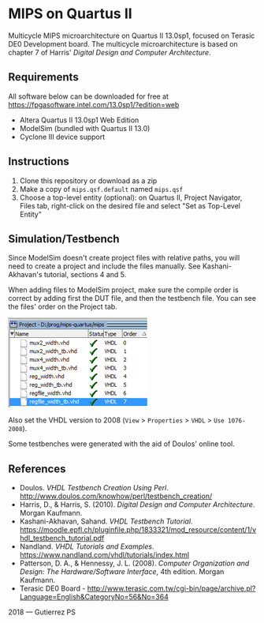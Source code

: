 # MIPS on Quartus II

Multicycle MIPS microarchitecture on Quartus II 13.0sp1, focused on Terasic DE0 Development board.
The multicycle microarchitecture is based on chapter 7 of Harris' *Digital Design and Computer Architecture*.

## Requirements

All software below can be downloaded for free at <https://fpgasoftware.intel.com/13.0sp1/?edition=web>

* Altera Quartus II 13.0sp1 Web Edition
* ModelSim (bundled with Quartus II 13.0)
* Cyclone III device support

## Instructions

1. Clone this repository or download as a zip
2. Make a copy of `mips.qsf.default` named `mips.qsf`
3. Choose a top-level entity (optional): on Quartus II, Project Navigator, Files tab,
    right-click on the desired file and select "Set as Top-Level Entity"

## Simulation/Testbench

Since ModelSim doesn't create project files with relative paths, you will need
to create a project and include the files manually. See Kashani-Akhavan's tutorial,
sections 4 and 5.

When adding files to ModelSim project, make sure the compile order is correct
by adding first the DUT file, and then the testbench file. You can see the 
files' order on the Project tab.

![ModelSim file order](doc/modelsim-order.png "ModelSim file order")

Also set the VHDL version to 2008 (`View` > `Properties` > `VHDL` > `Use 1076-2008`).

Some testbenches were generated with the aid of Doulos' online tool.

## References

* Doulos. *VHDL Testbench Creation Using Perl*. <http://www.doulos.com/knowhow/perl/testbench_creation/>
* Harris, D., & Harris, S. (2010). *Digital Design and Computer Architecture*. Morgan Kaufmann.
* Kashani-Akhavan, Sahand. *VHDL Testbench Tutorial*. <https://moodle.epfl.ch/pluginfile.php/1833321/mod_resource/content/1/vhdl_testbench_tutorial.pdf>
* Nandland. *VHDL Tutorials and Examples*. <https://www.nandland.com/vhdl/tutorials/index.html>
* Patterson, D. A., & Hennessy, J. L. (2008). *Computer Organization and Design:
    The Hardware/Software Interface*, 4th edition. Morgan Kaufmann.
* Terasic DE0 Board - <http://www.terasic.com.tw/cgi-bin/page/archive.pl?Language=English&CategoryNo=56&No=364>

2018 &mdash; Gutierrez PS
